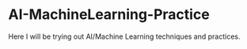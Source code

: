 # AI-MachineLearning-Practice
Here I will be trying out AI/Machine Learning techniques and practices.
